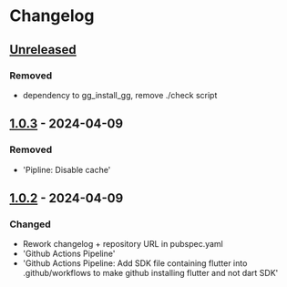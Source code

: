 # Changelog

## [Unreleased]

### Removed

- dependency to gg\_install\_gg, remove ./check script

## [1.0.3] - 2024-04-09

### Removed

- 'Pipline: Disable cache'

## [1.0.2] - 2024-04-09

### Changed

- Rework changelog + repository URL in pubspec.yaml
- 'Github Actions Pipeline'
- 'Github Actions Pipeline: Add SDK file containing flutter into .github/workflows to make github installing flutter and not dart SDK'

[Unreleased]: https://github.com/inlavigo/gg_time_controller/compare/1.0.3...HEAD
[1.0.3]: https://github.com/inlavigo/gg_time_controller/compare/1.0.2...1.0.3
[1.0.2]: https://github.com/inlavigo/gg_time_controller/tag/%tag
